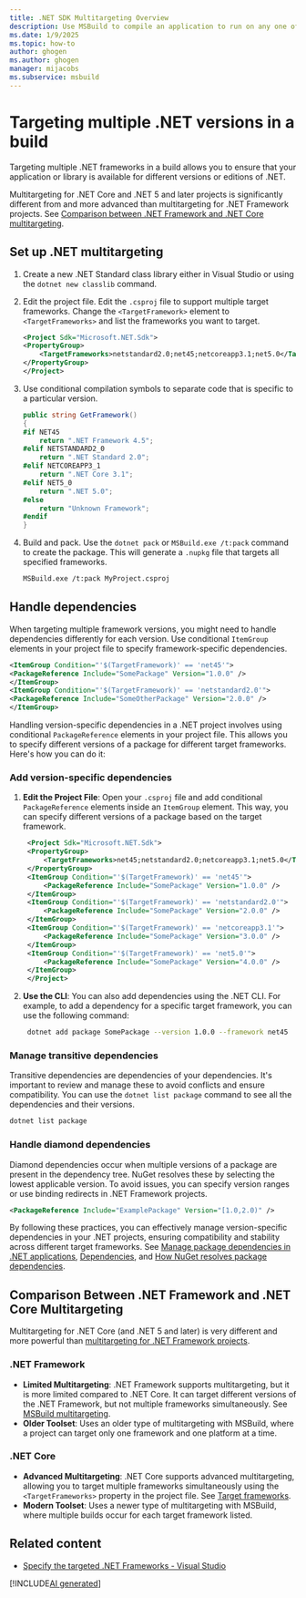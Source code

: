 ```yaml
---
title: .NET SDK Multitargeting Overview
description: Use MSBuild to compile an application to run on any one of several versions of .NET.
ms.date: 1/9/2025
ms.topic: how-to
author: ghogen
ms.author: ghogen
manager: mijacobs
ms.subservice: msbuild
---
```

# Targeting multiple .NET versions in a build

Targeting multiple .NET frameworks in a build allows you to ensure that your application or library is available for different versions or editions of .NET.

Multitargeting for .NET Core and .NET 5 and later projects is significantly different from and more advanced than multitargeting for .NET Framework projects. See [Comparison between .NET Framework and .NET Core multitargeting](#comparison-between-net-framework-and-net-core-multitargeting).

## Set up .NET multitargeting

1. Create a new .NET Standard class library either in Visual Studio or using the `dotnet new classlib` command.

2. Edit the project file. Edit the `.csproj` file to support multiple target frameworks. Change the `<TargetFramework>` element to `<TargetFrameworks>` and list the frameworks you want to target.

   ```xml
   <Project Sdk="Microsoft.NET.Sdk">
   <PropertyGroup>
       <TargetFrameworks>netstandard2.0;net45;netcoreapp3.1;net5.0</TargetFrameworks>
   </PropertyGroup>
   </Project>
   ```

3. Use conditional compilation symbols to separate code that is specific to a particular version.

    ```csharp
    public string GetFramework()
    {
    #if NET45
        return ".NET Framework 4.5";
    #elif NETSTANDARD2_0
        return ".NET Standard 2.0";
    #elif NETCOREAPP3_1
        return ".NET Core 3.1";
    #elif NET5_0
        return ".NET 5.0";
    #else
        return "Unknown Framework";
    #endif
    }
    ```

4. Build and pack. Use the `dotnet pack` or `MSBuild.exe /t:pack` command to create the package. This will generate a `.nupkg` file that targets all specified frameworks.

   ```sh
   MSBuild.exe /t:pack MyProject.csproj
   ```

## Handle dependencies

When targeting multiple framework versions, you might need to handle dependencies differently for each version. Use conditional `ItemGroup` elements in your project file to specify framework-specific dependencies.

```xml
<ItemGroup Condition="'$(TargetFramework)' == 'net45'">
<PackageReference Include="SomePackage" Version="1.0.0" />
</ItemGroup>
<ItemGroup Condition="'$(TargetFramework)' == 'netstandard2.0'">
<PackageReference Include="SomeOtherPackage" Version="2.0.0" />
</ItemGroup>
```

Handling version-specific dependencies in a .NET project involves using conditional `PackageReference` elements in your project file. This allows you to specify different versions of a package for different target frameworks. Here's how you can do it:

### Add version-specific dependencies

1. **Edit the Project File**: Open your `.csproj` file and add conditional `PackageReference` elements inside an `ItemGroup` element. This way, you can specify different versions of a package based on the target framework.

   ```xml
    <Project Sdk="Microsoft.NET.Sdk">
    <PropertyGroup>
        <TargetFrameworks>net45;netstandard2.0;netcoreapp3.1;net5.0</TargetFrameworks>
    </PropertyGroup>
    <ItemGroup Condition="'$(TargetFramework)' == 'net45'">
        <PackageReference Include="SomePackage" Version="1.0.0" />
    </ItemGroup>
    <ItemGroup Condition="'$(TargetFramework)' == 'netstandard2.0'">
        <PackageReference Include="SomePackage" Version="2.0.0" />
    </ItemGroup>
    <ItemGroup Condition="'$(TargetFramework)' == 'netcoreapp3.1'">
        <PackageReference Include="SomePackage" Version="3.0.0" />
    </ItemGroup>
    <ItemGroup Condition="'$(TargetFramework)' == 'net5.0'">
        <PackageReference Include="SomePackage" Version="4.0.0" />
    </ItemGroup>
    </Project>
   ```

2. **Use the CLI**: You can also add dependencies using the .NET CLI. For example, to add a dependency for a specific target framework, you can use the following command:

   ```sh
    dotnet add package SomePackage --version 1.0.0 --framework net45
   ```

### Manage transitive dependencies

Transitive dependencies are dependencies of your dependencies. It's important to review and manage these to avoid conflicts and ensure compatibility. You can use the `dotnet list package` command to see all the dependencies and their versions.

```sh
dotnet list package
```

### Handle diamond dependencies

Diamond dependencies occur when multiple versions of a package are present in the dependency tree. NuGet resolves these by selecting the lowest applicable version. To avoid issues, you can specify version ranges or use binding redirects in .NET Framework projects.

```xml
<PackageReference Include="ExamplePackage" Version="[1.0,2.0)" />
```

By following these practices, you can effectively manage version-specific dependencies in your .NET projects, ensuring compatibility and stability across different target frameworks. See [Manage package dependencies in .NET applications](/dotnet/core/tools/dependencies), [Dependencies](/dotnet/standard/library-guidance/dependencies), and [How NuGet resolves package dependencies](/nuget/concepts/dependency-resolution).

## Comparison Between .NET Framework and .NET Core Multitargeting

Multitargeting for .NET Core (and .NET 5 and later) is very different and more powerful than [multitargeting for .NET Framework projects](msbuild-multitargeting-overview.md).

### .NET Framework
- **Limited Multitargeting**: .NET Framework supports multitargeting, but it is more limited compared to .NET Core. It can target different versions of the .NET Framework, but not multiple frameworks simultaneously. See [MSBuild multitargeting](msbuild-multitargeting-overview.md).
- **Older Toolset**: Uses an older type of multitargeting with MSBuild, where a project can target only one framework and one platform at a time.

### .NET Core
- **Advanced Multitargeting**: .NET Core supports advanced multitargeting, allowing you to target multiple frameworks simultaneously using the `<TargetFrameworks>` property in the project file. See [Target frameworks](/dotnet/standard/frameworks).
- **Modern Toolset**: Uses a newer type of multitargeting with MSBuild, where multiple builds occur for each target framework listed.

## Related content

- [Specify the targeted .NET Frameworks - Visual Studio](../ide/visual-studio-multi-targeting-overview.md)

[!INCLUDE[AI generated](../includes/ai-generated-attribution.md)]